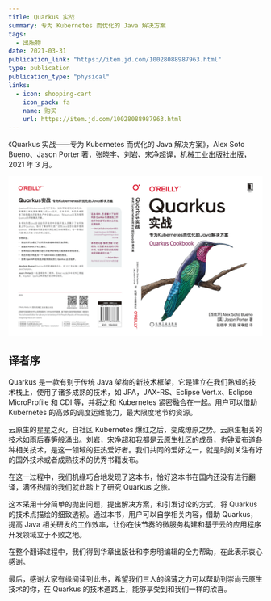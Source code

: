 ```yaml
---
title: Quarkus 实战
summary: 专为 Kubernetes 而优化的 Java 解决方案
tags:
  - 出版物
date: 2021-03-31
publication_link: "https://item.jd.com/10028088987963.html"
type: publication
publication_type: "physical"
links:
  - icon: shopping-cart
    icon_pack: fa
    name: 购买
    url: https://item.jd.com/10028088987963.html
---
```


《Quarkus 实战——专为 Kubernetes 而优化的 Java 解决方案》，Alex Soto Bueno、Jason Porter 著，张晓宇、刘岩、宋净超译，机械工业出版社出版，2021 年 3 月。

![Quarkus cookbook 实战](quarkus-cookbook.jpg)

## 译者序

Quarkus 是一款有别于传统 Java 架构的新技术框架，它是建立在我们熟知的技术栈上，使用了诸多成熟的技术，如 JPA，JAX-RS、Eclipse Vert.x、Eclipse MicroProfile 和 CDI 等，并将之和 Kubernetes 紧密融合在一起。用户可以借助 Kubernetes 的高效的调度运维能力，最大限度地节约资源。

云原生的星星之火，自社区 Kubernetes 爆红之后，变成燎原之势。云原生相关的技术如雨后春笋般涌出。刘岩，宋净超和我都是云原生社区的成员，也钟爱布道各种相关技术，是这一领域的狂热爱好者。我们共同的爱好之一，就是时刻关注有好的国外技术或者成熟技术的优秀书籍发布。

在这一过程中，我们机缘巧合地发现了这本书，恰好这本书在国内还没有进行翻译，满怀热情的我们就此踏上了研究 Quarkus 之旅。

这本采用十分简单的抛出问题，提出解决方案，和引发讨论的方式，将 Quarkus 的技术点描绘的细致透彻。通过本书，用户可以自学相关内容，借助 Quarkus，提高 Java 相关研发的工作效率，让你在快节奏的微服务构建和基于云的应用程序开发领域立于不败之地。

在整个翻译过程中，我们得到华章出版社和李忠明编辑的全力帮助，在此表示衷心感谢。

最后，感谢大家有缘阅读到此书，希望我们三人的绵薄之力可以帮助到崇尚云原生技术的你，在 Quarkus 的技术道路上，能够享受到和我们一样的欣喜。
